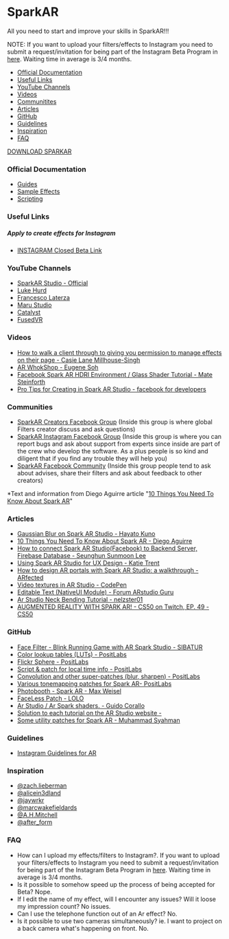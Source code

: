 # SparkAR
All you need to start and improve your skills in SparkAR!!!


NOTE: If you want to upload your filters/effects to Instagram you need to submit a request/invitation for being part of the Instagram Beta Program in [here](https://www.facebook.com/arp/ig/beta?hc_location=ufi). Waiting time in average is 3/4 months.

- [Official Documentation](https://github.com/Jaywrkr/SparkAR/blob/master/README.md#official-documentation)
- [Useful Links](https://github.com/Jaywrkr/SparkAR/blob/master/README.md#useful-links)
- [YouTube Channels](https://github.com/Jaywrkr/SparkAR/blob/master/README.md#youtube-channels)
- [Videos](https://github.com/Jaywrkr/SparkAR/blob/master/README.md#videos)
- [Communitites](https://github.com/Jaywrkr/SparkAR/blob/master/README.md#communities)
- [Articles](https://github.com/Jaywrkr/SparkAR/blob/master/README.md#articles)
- [GitHub](https://github.com/Jaywrkr/SparkAR/blob/master/README.md#github)
- [Guidelines](https://github.com/Jaywrkr/SparkAR/blob/master/README.md#guidelines)
- [Inspiration](https://github.com/Jaywrkr/SparkAR/blob/master/README.md#inspiration)
- [FAQ](https://github.com/Jaywrkr/SparkAR/blob/master/README.md#faq)



[DOWNLOAD SPARKAR](https://sparkar.facebook.com/ar-studio/download)


### Official Documentation
- [Guides](https://sparkar.facebook.com/ar-studio/learn/documentation/guides)
- [Sample Effects](https://sparkar.facebook.com/ar-studio/learn/documentation/sample-effects)
- [Scripting](https://sparkar.facebook.com/ar-studio/learn/documentation/reference/scripting/summary)


### Useful Links
##### Apply to create effects for Instagram
- [INSTAGRAM Closed Beta Link](https://www.facebook.com/arp/ig/beta?hc_location=ufi)



### YouTube Channels
- [SparkAR Studio - Official](https://www.youtube.com/playlist?list=PLb0IAmt7-GS3YTAnK4PkLCAuB1niVQKhy)
- [Luke Hurd](https://www.youtube.com/channel/UCO6QRYjZfbYcdwwHv5vmf3Q)
- [Francesco Laterza](https://www.youtube.com/channel/UCAHV1Y1ufvxC_cclL0GjOCw)
- [Maru Studio](https://www.youtube.com/channel/UCcFy_yfaBHp2z-fceORWsWg)
- [Catalyst](https://www.youtube.com/channel/UC3zmATtNhDuYOketH1zF5sw)
- [FusedVR](https://www.youtube.com/channel/UCLO98KHpNx6JwsdnH04l9yQ)

### Videos
- [How to walk a client through to giving you permission to manage effects on their page - Casie Lane Millhouse-Singh](https://www.facebook.com/groups/SparkARcommunity/permalink/605104953234884/)
- [AR WhokShop - Eugene Soh](https://www.facebook.com/VisitSingaporeIN/videos/827895747558162/)
- [Facebook Spark AR HDRI Environment / Glass Shader Tutorial - Mate Steinforth
](https://www.youtube.com/watch?v=hImMgRb6TEk&t=1s)
- [Pro Tips for Creating in Spark AR Studio - facebook for developers](https://developers.facebook.com/videos/2019/pro-tips-for-creating-in-spark-ar-studio/)


### Communities
- [SparkAR Creators Facebook Group](https://www.facebook.com/SparkARcreators/)
(Inside this group is where global Filters creator discuss and ask questions)
- [SparkAR Instagram Facebook Group](https://www.facebook.com/groups/spark.ar.instagram.beta/)
(Inside this group is where you can report bugs and ask about support from experts since inside are part of the crew who develop the software. As a plus people is so kind and diligent that if you find any trouble they will help you)
- [SparkAR Facebook Community](https://www.facebook.com/groups/SparkARcommunity/)
(Inside this group people tend to ask about advises, share their filters and ask about feedback to other creators)

*Text and information from Diego Aguirre article "[10 Things You Need To Know About Spark AR](https://medium.com/@geekydiego/10-things-you-need-to-know-about-spark-ar-baad07b2a293?fbclid=IwAR2iXeL7EccsE4MTUFbXYJ1WSYXcsUK0uqFSZ9d3yM1HFOGkEDv9ngJYF3k)"


### Articles
- [Gaussian Blur on Spark AR Studio - Hayato Kuno](https://medium.com/birdman-inc/gaussian-blur-on-spark-ar-studio-833e171160d5?fbclid=IwAR3izq-tgxjE7iNAlPHjzQ5JPWQwNbMKh9acUp6SdZMNwjsIWI7aW8sw0IU)
- [10 Things You Need To Know About Spark AR - Diego Aguirre](https://medium.com/@geekydiego/10-things-you-need-to-know-about-spark-ar-baad07b2a293?fbclid=IwAR2iXeL7EccsE4MTUFbXYJ1WSYXcsUK0uqFSZ9d3yM1HFOGkEDv9ngJYF3k)
- [How to connect Spark AR Studio(Facebook) to Backend Server, Firebase Database - Seunghun Sunmoon Lee](https://medium.com/@seunghunsunmoonlee/how-to-connect-spark-ar-studio-facebook-to-backend-server-database-4de75b5ef20f)
- [Using Spark AR Studio for UX Design - Katie Trent](https://blog.truthlabs.com/using-spark-ar-studio-for-ux-design-8c4ddd92563f)
- [How to design AR portals with Spark AR Studio: a walkthrough - ARfected](https://arfected.com/how-to-portal/?fbclid=IwAR3NyPcMy5XpWpe_Ncf8HWMWYfBDvE4zBuhuBEySZe7MOdrkPk4qux2m92A)
- [Video textures in AR Studio - CodePen](https://codepen.io/positlabs/post/video-textures-in-ar-studio)
- [Editable Text (NativeUI Module) - Forum ARstudio Guru](https://forum.arstudio.guru/topic/14/editable-text-nativeui-module?fbclid=IwAR0r9OMsqSdRsb-vPJZzUIdot6SSMizNBqlu4Us9ul6TBjYyWgq4lH8HoCw)
- [Ar Studio Neck Bending Tutorial - nelzster01](https://www.youtube.com/watch?v=n6bSnctqmms)
- [AUGMENTED REALITY WITH SPARK AR! - CS50 on Twitch, EP. 49 - CS50](https://www.youtube.com/watch?v=jPIZiVvYYmY&list=WL&index=26&t=0s)


### GitHub
- [Face Filter - Blink Running Game with AR Spark Studio - SIBATUR](https://github.com/sibaturaspirman/facefilter-blinkrunninggame)
- [Color lookup tables (LUTs) - PositLabs](https://github.com/positlabs/spark-lut-patch?fbclid=IwAR0HAMyquOkOpS4zHRgkdQ9ue99wnR0SO5ChYSeSqyandIrC05S9vGfCqzc)
- [Flickr Sphere - PositLabs](https://github.com/positlabs/spark-flickr-sphere?fbclid=IwAR1fk6GoN5EDCcU64pmPMWwnQRFvyW9LiWwWsxfuGmzI9cykBnAMId2OL9c)
- [Script & patch for local time info - PositLabs](https://github.com/positlabs/spark-localtime)
- [Convolution and other super-patches (blur, sharpen) - PositLabs](https://github.com/positlabs/spark-convolution-patch?fbclid=IwAR3KEkoyJo12bUS8bPqhnVzjdpt-llD0O_ZASXhOuqf4K9WzFvPfg5J6byw)
- [Various tonemapping patches for Spark AR- PositLabs](https://github.com/positlabs/spark-tonemap-patch?fbclid=IwAR2EPWUzyrhMRe7UcYvyJJAF4swgyS8pGYjmKJFk2wD4W57c5U6_EplsgSw)
- [Photobooth - Spark AR - Max Weisel](https://github.com/maxw/Spark-AR-Photobooth?fbclid=IwAR2LXszIKPAH-fR5QJ5epJS25TstNW8_MwC39-BXa4jWctnoGuwxGIWkxck)
- [FaceLess Patch - LOLO](https://github.com/armdz/Spark-Ar/tree/master/FaceLess?fbclid=IwAR2vnZvqW_eK5BBePoXvXipoa92eqkVgNcN79Zr47gy6lHha6Ji1bB5V0xI)
- [Ar Studio / Ar Spark shaders. - Guido Corallo](https://github.com/gcorallo/SparkArShaders)
- [Solution to each tutorial on the AR Studio website - ](https://github.com/Jam3/interns-ar-studio-tutorials)
- [Some utility patches for Spark AR - Muhammad Syahman](https://github.com/fukarinka/spark-ar-patches)



### Guidelines
- [Instagram Guidelines for AR](https://go.fb.com/rs/267-PVB-941/images/Guidelines-for-AR-Platform.pdf)

### Inspiration
- [@zach.lieberman](https://www.instagram.com/zach.lieberman/)
- [@alicein3dland](https://www.instagram.com/alicein3dland/)
- [@jaywrkr](https://www.instagram.com/jaywrkr/)
- [@marcwakefieldards](https://www.instagram.com/marcwakefieldards/)
- [@A.H.Mitchell](https://www.instagram.com/A.H.Mitchell/)
- [@after_form](https://www.instagram.com/after_form/)

### FAQ
- How can I upload my effects/filters to Instagram?.
If you want to upload your filters/effects to Instagram you need to submit a request/invitation for being part of the Instagram Beta Program in [here](https://www.facebook.com/arp/ig/beta?hc_location=ufi). Waiting time in average is 3/4 months.
- Is it possible to somehow speed up the process of being accepted for Beta?
Nope.
- If I edit the name of my effect, will I encounter any issues? Will it loose my impression count?
No issues.
- Can I use the telephone function out of an Ar effect?
No.
- Is it possible to use two cameras simultaneously? ie. I want to project on a back camera what's happening on front.
No.


